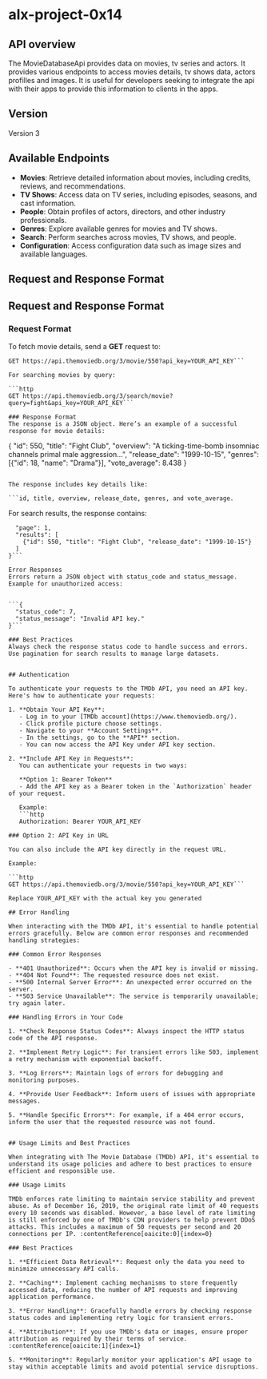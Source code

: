 # alx-project-0x14


## API overview

The MovieDatabaseApi provides data on movies, tv series and actors. It provides various endpoints to access movies details, tv shows data, actors profilles and images. It is useful for developers seeking to integrate the api with their apps to provide this information to clients in the apps.


## Version

Version 3


## Available Endpoints

- **Movies**: Retrieve detailed information about movies, including credits, reviews, and recommendations.
- **TV Shows**: Access data on TV series, including episodes, seasons, and cast information.
- **People**: Obtain profiles of actors, directors, and other industry professionals.
- **Genres**: Explore available genres for movies and TV shows.
- **Search**: Perform searches across movies, TV shows, and people.
- **Configuration**: Access configuration data such as image sizes and available languages.


## Request and Response Format

## Request and Response Format

### Request Format

To fetch movie details, send a **GET** request to:

```http
GET https://api.themoviedb.org/3/movie/550?api_key=YOUR_API_KEY```

For searching movies by query:

```http
GET https://api.themoviedb.org/3/search/movie?query=fight&api_key=YOUR_API_KEY```

### Response Format
The response is a JSON object. Here’s an example of a successful response for movie details:

```
{
  "id": 550,
  "title": "Fight Club",
  "overview": "A ticking-time-bomb insomniac channels primal male aggression...",
  "release_date": "1999-10-15",
  "genres": [{"id": 18, "name": "Drama"}],
  "vote_average": 8.438
}
```

The response includes key details like:

```id, title, overview, release_date, genres, and vote_average.
```
For search results, the response contains:


```{
  "page": 1,
  "results": [
    {"id": 550, "title": "Fight Club", "release_date": "1999-10-15"}
  ]
}```

Error Responses
Errors return a JSON object with status_code and status_message. Example for unauthorized access:


```{
  "status_code": 7,
  "status_message": "Invalid API key."
}```

### Best Practices
Always check the response status code to handle success and errors.
Use pagination for search results to manage large datasets.


## Authentication

To authenticate your requests to the TMDb API, you need an API key. Here's how to authenticate your requests:

1. **Obtain Your API Key**:
   - Log in to your [TMDb account](https://www.themoviedb.org/).
   - Click profile picture choose settings.
   - Navigate to your **Account Settings**.
   - In the settings, go to the **API** section.
   - You can now access the API Key under API key section.

2. **Include API Key in Requests**:
   You can authenticate your requests in two ways:

   **Option 1: Bearer Token**
   - Add the API key as a Bearer token in the `Authorization` header of your request.

   Example:
   ```http
   Authorization: Bearer YOUR_API_KEY

### Option 2: API Key in URL

You can also include the API key directly in the request URL.

Example:

```http
GET https://api.themoviedb.org/3/movie/550?api_key=YOUR_API_KEY```

Replace YOUR_API_KEY with the actual key you generated

## Error Handling

When interacting with the TMDb API, it's essential to handle potential errors gracefully. Below are common error responses and recommended handling strategies:

### Common Error Responses

- **401 Unauthorized**: Occurs when the API key is invalid or missing.
- **404 Not Found**: The requested resource does not exist.
- **500 Internal Server Error**: An unexpected error occurred on the server.
- **503 Service Unavailable**: The service is temporarily unavailable; try again later.

### Handling Errors in Your Code

1. **Check Response Status Codes**: Always inspect the HTTP status code of the API response.

2. **Implement Retry Logic**: For transient errors like 503, implement a retry mechanism with exponential backoff.

3. **Log Errors**: Maintain logs of errors for debugging and monitoring purposes.

4. **Provide User Feedback**: Inform users of issues with appropriate messages.

5. **Handle Specific Errors**: For example, if a 404 error occurs, inform the user that the requested resource was not found.


## Usage Limits and Best Practices

When integrating with The Movie Database (TMDb) API, it's essential to understand its usage policies and adhere to best practices to ensure efficient and responsible use.

### Usage Limits

TMDb enforces rate limiting to maintain service stability and prevent abuse. As of December 16, 2019, the original rate limit of 40 requests every 10 seconds was disabled. However, a base level of rate limiting is still enforced by one of TMDb's CDN providers to help prevent DDoS attacks. This includes a maximum of 50 requests per second and 20 connections per IP. :contentReference[oaicite:0]{index=0}

### Best Practices

1. **Efficient Data Retrieval**: Request only the data you need to minimize unnecessary API calls.

2. **Caching**: Implement caching mechanisms to store frequently accessed data, reducing the number of API requests and improving application performance.

3. **Error Handling**: Gracefully handle errors by checking response status codes and implementing retry logic for transient errors.

4. **Attribution**: If you use TMDb's data or images, ensure proper attribution as required by their terms of service. :contentReference[oaicite:1]{index=1}

5. **Monitoring**: Regularly monitor your application's API usage to stay within acceptable limits and avoid potential service disruptions.